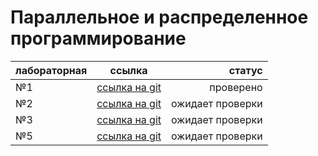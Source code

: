 # Параллельное и распределенное программирование

| лабораторная  | ссылка             | статус|
| ------------- |:------------------:| -----:|
| №1            | [ссылка на git](https://github.com/snow-king/ParralelProgC-)    | проверено |
| №2            | [ссылка на git](https://github.com/snow-king/openMP) |  ожидает проверки |
| №3            | [ссылка на git](https://github.com/snow-king/MPITesting) |  ожидает проверки |
| №5            | [ссылка на git](https://github.com/snow-king/QTC-) |  ожидает проверки |

